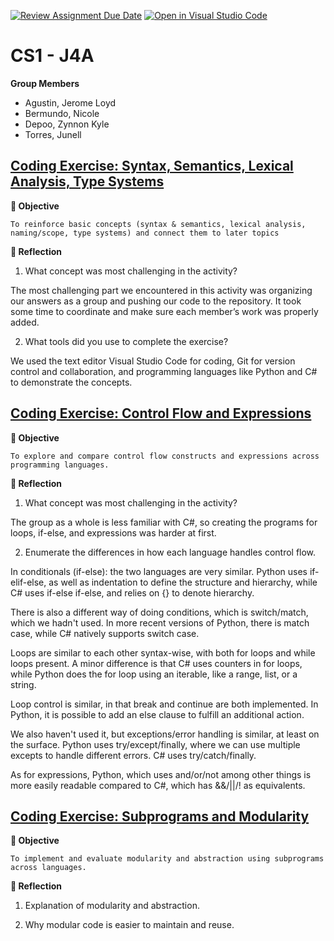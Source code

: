 [![Review Assignment Due Date](https://classroom.github.com/assets/deadline-readme-button-22041afd0340ce965d47ae6ef1cefeee28c7c493a6346c4f15d667ab976d596c.svg)](https://classroom.github.com/a/A8wrl9OQ)
[![Open in Visual Studio Code](https://classroom.github.com/assets/open-in-vscode-2e0aaae1b6195c2367325f4f02e2d04e9abb55f0b24a779b69b11b9e10269abc.svg)](https://classroom.github.com/online_ide?assignment_repo_id=20326090&assignment_repo_type=AssignmentRepo)

# CS1 - J4A
**Group Members**

- Agustin, Jerome Loyd
- Bermundo, Nicole
- Depoo, Zynnon Kyle
- Torres, Junell

## [Coding Exercise: Syntax, Semantics, Lexical Analysis, Type Systems](https://github.com/UPHSL-CCS/j4a-pl-CS1/tree/main/prelim-review)


**🎯 Objective**

    To reinforce basic concepts (syntax & semantics, lexical analysis, naming/scope, type systems) and connect them to later topics
 
**📝 Reflection**

1. What concept was most challenging in the activity?
   
The most challenging part we encountered in this activity was organizing our answers as a group and pushing our code to the repository. It took some time to coordinate and make sure each member’s work was properly added.

2. What tools did you use to complete the exercise?
   
We used the text editor Visual Studio Code for coding, Git for version control and collaboration, and programming languages like Python and C# to demonstrate the concepts.

## [Coding Exercise: Control Flow and Expressions](https://github.com/UPHSL-CCS/j4a-pl-CS1/tree/main/control-flow)

**🎯 Objective**

    To explore and compare control flow constructs and expressions across programming languages.
 
**📝 Reflection**

1. What concept was most challenging in the activity?

The group as a whole is less familiar with C#, so creating the programs for loops, if-else, and expressions was harder at first.

2. Enumerate the differences in how each language handles control flow.

In conditionals (if-else): the two languages are very similar. Python uses if-elif-else, as well as indentation to define the structure and hierarchy, while C# uses if-else if-else, and relies on {} to denote hierarchy.

There is also a different way of doing conditions, which is switch/match, which we hadn't used. In more recent versions of Python, there is match case, while C# natively supports switch case.

Loops are similar to each other syntax-wise, with both for loops and while loops present. A minor difference is that C# uses counters in for loops, while Python does the for loop using an iterable, like a range, list, or a string.

Loop control is similar, in that break and continue are both implemented. In Python, it is possible to add an else clause to fulfill an additional action.

We also haven't used it, but exceptions/error handling is similar, at least on the surface. Python uses try/except/finally, where we can use multiple excepts to handle different errors. C# uses try/catch/finally.

As for expressions, Python, which uses and/or/not among other things is more easily readable compared to C#, which has &&/||/! as equivalents. 

## [Coding Exercise: Subprograms and Modularity]()

**🎯 Objective**

    To implement and evaluate modularity and abstraction using subprograms across languages.
 
**📝 Reflection**

1. Explanation of modularity and abstraction.

2. Why modular code is easier to maintain and reuse.
